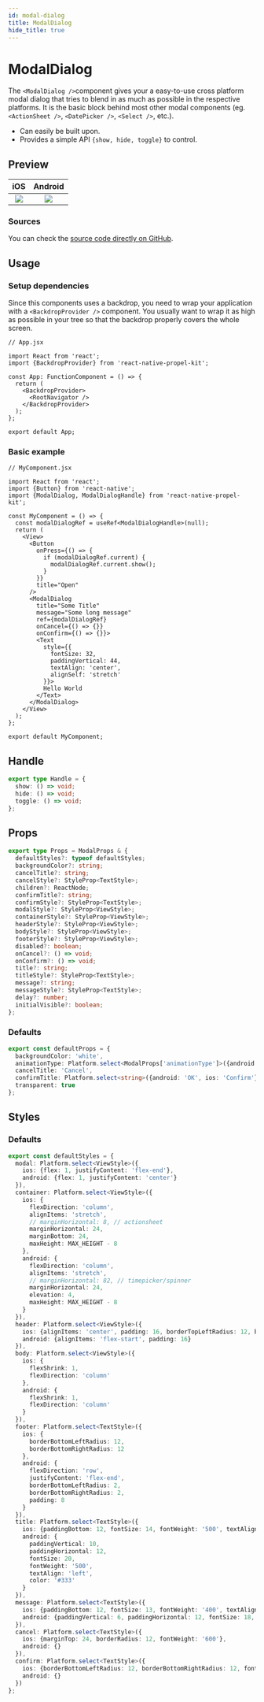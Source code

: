 ```yaml
---
id: modal-dialog
title: ModalDialog
hide_title: true
---
```


# ModalDialog

The `<ModalDialog />`component gives your a easy-to-use cross platform modal dialog that tries to blend in as much as possible in the respective platforms. It is the basic block behind most other modal components (eg. `<ActionSheet />`, `<DatePicker />`, `<Select />`, etc.).

- Can easily be built upon.
- Provides a simple API `{show, hide, toggle}` to control.

## Preview

|                 iOS                  |               Android                |
| :----------------------------------: | :----------------------------------: |
| ![](https://i.imgur.com/2K1BMFb.gif) | ![](https://i.imgur.com/wK1AaCX.gif) |

### Sources

You can check the <a href="https://github.com/mgcrea/react-native-propel-kit/blob/master/packages/modal-dialog/src/ModalDialog.tsx" target="_blank">source code directly on GitHub</a>.

## Usage

### Setup dependencies

Since this components uses a backdrop, you need to wrap your application with a `<BackdropProvider />` component. You usually want to wrap it as high as possible in your tree so that the backdrop properly covers the whole screen.

```tsx
// App.jsx

import React from 'react';
import {BackdropProvider} from 'react-native-propel-kit';

const App: FunctionComponent = () => {
  return (
    <BackdropProvider>
      <RootNavigator />
    </BackdropProvider>
  );
};

export default App;
```

### Basic example

```tsx
// MyComponent.jsx

import React from 'react';
import {Button} from 'react-native';
import {ModalDialog, ModalDialogHandle} from 'react-native-propel-kit';

const MyComponent = () => {
  const modalDialogRef = useRef<ModalDialogHandle>(null);
  return (
    <View>
      <Button
        onPress={() => {
          if (modalDialogRef.current) {
            modalDialogRef.current.show();
          }
        }}
        title="Open"
      />
      <ModalDialog
        title="Some Title"
        message="Some long message"
        ref={modalDialogRef}
        onCancel={() => {}}
        onConfirm={() => {}}>
        <Text
          style={{
            fontSize: 32,
            paddingVertical: 44,
            textAlign: 'center',
            alignSelf: 'stretch'
          }}>
          Hello World
        </Text>
      </ModalDialog>
    </View>
  );
};

export default MyComponent;
```

## Handle

```ts
export type Handle = {
  show: () => void;
  hide: () => void;
  toggle: () => void;
};
```

## Props

```ts
export type Props = ModalProps & {
  defaultStyles?: typeof defaultStyles;
  backgroundColor?: string;
  cancelTitle?: string;
  cancelStyle?: StyleProp<TextStyle>;
  children?: ReactNode;
  confirmTitle?: string;
  confirmStyle?: StyleProp<TextStyle>;
  modalStyle?: StyleProp<ViewStyle>;
  containerStyle?: StyleProp<ViewStyle>;
  headerStyle?: StyleProp<ViewStyle>;
  bodyStyle?: StyleProp<ViewStyle>;
  footerStyle?: StyleProp<ViewStyle>;
  disabled?: boolean;
  onCancel?: () => void;
  onConfirm?: () => void;
  title?: string;
  titleStyle?: StyleProp<TextStyle>;
  message?: string;
  messageStyle?: StyleProp<TextStyle>;
  delay?: number;
  initialVisible?: boolean;
};
```

### Defaults

```ts
export const defaultProps = {
  backgroundColor: 'white',
  animationType: Platform.select<ModalProps['animationType']>({android: 'fade', ios: 'slide'}),
  cancelTitle: 'Cancel',
  confirmTitle: Platform.select<string>({android: 'OK', ios: 'Confirm'}),
  transparent: true
};
```

## Styles

### Defaults

```ts
export const defaultStyles = {
  modal: Platform.select<ViewStyle>({
    ios: {flex: 1, justifyContent: 'flex-end'},
    android: {flex: 1, justifyContent: 'center'}
  }),
  container: Platform.select<ViewStyle>({
    ios: {
      flexDirection: 'column',
      alignItems: 'stretch',
      // marginHorizontal: 8, // actionsheet
      marginHorizontal: 24,
      marginBottom: 24,
      maxHeight: MAX_HEIGHT - 8
    },
    android: {
      flexDirection: 'column',
      alignItems: 'stretch',
      // marginHorizontal: 82, // timepicker/spinner
      marginHorizontal: 24,
      elevation: 4,
      maxHeight: MAX_HEIGHT - 8
    }
  }),
  header: Platform.select<ViewStyle>({
    ios: {alignItems: 'center', padding: 16, borderTopLeftRadius: 12, borderTopRightRadius: 12},
    android: {alignItems: 'flex-start', padding: 16}
  }),
  body: Platform.select<ViewStyle>({
    ios: {
      flexShrink: 1,
      flexDirection: 'column'
    },
    android: {
      flexShrink: 1,
      flexDirection: 'column'
    }
  }),
  footer: Platform.select<TextStyle>({
    ios: {
      borderBottomLeftRadius: 12,
      borderBottomRightRadius: 12
    },
    android: {
      flexDirection: 'row',
      justifyContent: 'flex-end',
      borderBottomLeftRadius: 2,
      borderBottomRightRadius: 2,
      padding: 8
    }
  }),
  title: Platform.select<TextStyle>({
    ios: {paddingBottom: 12, fontSize: 14, fontWeight: '500', textAlign: 'center', color: '#888'},
    android: {
      paddingVertical: 10,
      paddingHorizontal: 12,
      fontSize: 20,
      fontWeight: '500',
      textAlign: 'left',
      color: '#333'
    }
  }),
  message: Platform.select<TextStyle>({
    ios: {paddingBottom: 12, fontSize: 13, fontWeight: '400', textAlign: 'center', color: '#888'},
    android: {paddingVertical: 6, paddingHorizontal: 12, fontSize: 18, fontWeight: '400', color: '#666'}
  }),
  cancel: Platform.select<TextStyle>({
    ios: {marginTop: 24, borderRadius: 12, fontWeight: '600'},
    android: {}
  }),
  confirm: Platform.select<TextStyle>({
    ios: {borderBottomLeftRadius: 12, borderBottomRightRadius: 12, fontWeight: '400'},
    android: {}
  })
};
```
